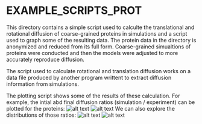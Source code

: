 # EXAMPLE_SCRIPTS_PROT
This directory contains a simple script used to calculte the translational and rotational diffusion of coarse-grained proteins in simulations and a script used to graph some of the resulting data. The protein data in the directory is anonymized and reduced from its full form. Coarse-grained simualtions of proteins were conducted and then the models were adjusted to more accurately reproduce diffusion.

The script used to calculate rotational and translation diffusion works on a data file produced by another program writtent to extract diffusion information from simulations.

The plotting script shows some of the results of these calculation. For example, the intial abd final diffusion ratios (simulation / experiment) can be plotted for the proteins:
![alt text](https://github.com/[zwehrspan]/[EXAMPLE_SCRIPTS_PROT]/DATA/trans_ratio_plot.bmp?raw=true)
![alt text](https://github.com/[zwehrspan]/[EXAMPLE_SCRIPTS_PROT]/DATA/rot_plot.bmp?raw=true)
We can also explore the distributions of those ratios:
![alt text](https://github.com/[zwehrspan]/[EXAMPLE_SCRIPTS_PROT]/DATA/trans_ratios_hist.bmp?raw=true)
![alt text](https://github.com/[zwehrspan]/[EXAMPLE_SCRIPTS_PROT]/DATA/rot_hist.bmp?raw=true)
